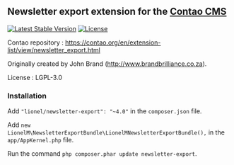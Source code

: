 ## Newsletter export extension for the [Contao CMS](https://contao.org/en)

[![Latest Stable Version](https://poser.pugx.org/lionel/newsletter-export/v/stable)](https://packagist.org/packages/lionel/newsletter-export)
[![License](https://poser.pugx.org/lionel/newsletter-export/license)](https://packagist.org/packages/lionel/newsletter-export)

Contao repository : https://contao.org/en/extension-list/view/newsletter_export.html

Originally created by John Brand (http://www.brandbrilliance.co.za).

License : LGPL-3.0


### Installation

Add `"lionel/newsletter-export": "~4.0"` in the `composer.json` file.

Add `new LionelM\NewsletterExportBundle\LionelMNewsletterExportBundle(),` in the `app/AppKernel.php` file.

Run the command `php composer.phar update newsletter-export`.
